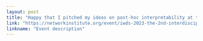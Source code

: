 ```yaml
---
layout: post
title: "Happy that I pitched my ideas on post-hoc interpretability at the 2nd Interdisciplinary Workshop on the Digital Society, organised by the Network Institute in Amsterdam."
link: "https://networkinstitute.org/event/iwds-2023-the-2nd-interdisciplinary-workshop-on-the-digital-society/"
linkname: "Event description"
---
```

